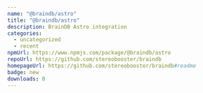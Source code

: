 ```yaml
---
name: "@braindb/astro"
title: "@braindb/astro"
description: BrainDB Astro integration
categories:
  - uncategorized
  - recent
npmUrl: https://www.npmjs.com/package/@braindb/astro
repoUrl: https://github.com/stereobooster/braindb
homepageUrl: https://github.com/stereobooster/braindb#readme
badge: new
downloads: 0
---
```


